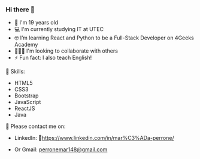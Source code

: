 ### Hi there 🙋

- 🎈 I'm 19 years old
- 💻 I'm currently studying IT at UTEC
- 🤓 I’m learning React and Python to be a Full-Stack Developer on 4Geeks Academy
- 🧑‍🤝‍🧑 I'm looking to collaborate with others
- ⚡ Fun fact: I also teach English!

🚀 Skills:

- HTML5
- CSS3
- Bootstrap
- JavaScript
- ReactJS
- Java

💌 Please contact me on:

- LinkedIn: 🔗https://www.linkedin.com/in/mar%C3%ADa-perrone/

- Or Gmail: perronemar148@gmail.com

